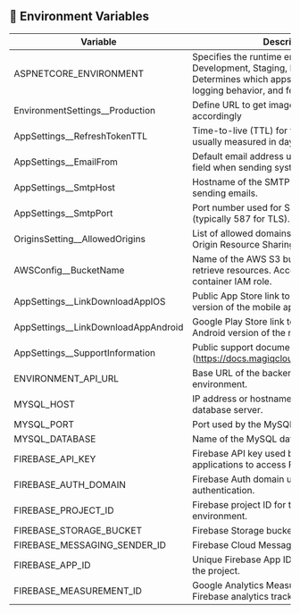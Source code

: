 ## 🔧 Environment Variables

| Variable                          | Description                                                                                                      | Example                              |
|----------------------------------|------------------------------------------------------------------------------------------------------------------|--------------------------------------|
| ASPNETCORE_ENVIRONMENT           | Specifies the runtime environment (e.g., Development, Staging, Production). Determines which appsettings file to load, logging behavior, and feature toggles. | Production                           |
| EnvironmentSettings__Production  | Define URL to get image folder from s3 accordingly                                                               | https://s3.amazonaws.com/...         |
| AppSettings__RefreshTokenTTL     | Time-to-live (TTL) for the refresh token, usually measured in days.                                              | 7                                    |
| AppSettings__EmailFrom           | Default email address used in the "From" field when sending system emails.                                       | noreply@example.com                  |
| AppSettings__SmtpHost            | Hostname of the SMTP server used for sending emails.                                                             | smtp.gmail.com                       |
| AppSettings__SmtpPort            | Port number used for SMTP communication (typically 587 for TLS).                                                 | 587                                  |
| OriginsSetting__AllowedOrigins   | List of allowed domains for CORS (Cross-Origin Resource Sharing) access to the API.                              | https://example.com                  |
| AWSConfig__BucketName            | Name of the AWS S3 bucket used to store or retrieve resources. Access is granted via container IAM role.         | my-app-assets-bucket                 |
| AppSettings__LinkDownloadAppIOS  | Public App Store link to download the iOS version of the mobile app.                                             | https://apps.apple.com/...           |
| AppSettings__LinkDownloadAppAndroid | Google Play Store link to download the Android version of the mobile app.                                     | https://play.google.com/store/apps/... |
| AppSettings__SupportInformation  | Public support documentation URL for users (https://docs.magiqcloud.com/Engagement/).                            | https://docs.magiqcloud.com/Engagement/ |
| ENVIRONMENT_API_URL              | Base URL of the backend API for the current environment.                                                         | https://api.example.com              |
| MYSQL_HOST                       | IP address or hostname of the MySQL database server.                                                             ||
| MYSQL_PORT                       | Port used by the MySQL database server.                                                                          ||
| MYSQL_DATABASE                   | Name of the MySQL database to connect to.                                                                        ||
| FIREBASE_API_KEY                 | Firebase API key used by frontend applications to access Firebase services.                                      ||
| FIREBASE_AUTH_DOMAIN             | Firebase Auth domain used during authentication.                                                                 ||
| FIREBASE_PROJECT_ID              | Firebase project ID for the current environment.                                                                 ||
| FIREBASE_STORAGE_BUCKET          | Firebase Storage bucket name.                                                                                    ||
| FIREBASE_MESSAGING_SENDER_ID     | Firebase Cloud Messaging sender ID.                                                                              ||
| FIREBASE_APP_ID                  | Unique Firebase App ID used for identifying the project.                                                         ||
| FIREBASE_MEASUREMENT_ID          | Google Analytics Measurement ID for Firebase analytics tracking.                                                 ||
